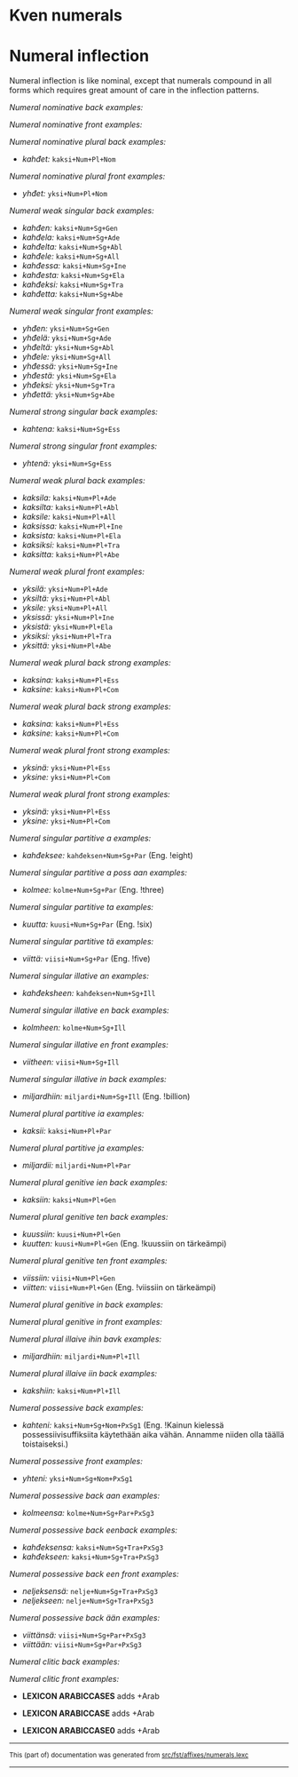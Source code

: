 
# Kven numerals 

# Numeral inflection
Numeral inflection is like nominal, except that numerals compound in all
forms which requires great amount of care in the inflection patterns.

*Numeral nominative back examples:*

*Numeral nominative front examples:*

*Numeral nominative plural back examples:*
* *kahđet:* `kaksi+Num+Pl+Nom`

*Numeral nominative plural front examples:*
* *yhđet:* `yksi+Num+Pl+Nom`

*Numeral weak singular back examples:*
* *kahđen:* `kaksi+Num+Sg+Gen`
* *kahđela:* `kaksi+Num+Sg+Ade`
* *kahđelta:* `kaksi+Num+Sg+Abl`
* *kahđele:* `kaksi+Num+Sg+All`
* *kahđessa:* `kaksi+Num+Sg+Ine`
* *kahđesta:* `kaksi+Num+Sg+Ela`
* *kahđeksi:* `kaksi+Num+Sg+Tra`
* *kahđetta:* `kaksi+Num+Sg+Abe`

*Numeral weak singular front examples:*
* *yhđen:* `yksi+Num+Sg+Gen`
* *yhđelä:* `yksi+Num+Sg+Ade`
* *yhđeltä:* `yksi+Num+Sg+Abl`
* *yhđele:* `yksi+Num+Sg+All`
* *yhđessä:* `yksi+Num+Sg+Ine`
* *yhđestä:* `yksi+Num+Sg+Ela`
* *yhđeksi:* `yksi+Num+Sg+Tra`
* *yhđettä:* `yksi+Num+Sg+Abe`

*Numeral strong singular back examples:*
* *kahtena:* `kaksi+Num+Sg+Ess`

*Numeral strong singular front examples:*
* *yhtenä:* `yksi+Num+Sg+Ess`

*Numeral weak plural back examples:*
* *kaksila:* `kaksi+Num+Pl+Ade`
* *kaksilta:* `kaksi+Num+Pl+Abl`
* *kaksile:* `kaksi+Num+Pl+All`
* *kaksissa:* `kaksi+Num+Pl+Ine`
* *kaksista:* `kaksi+Num+Pl+Ela`
* *kaksiksi:* `kaksi+Num+Pl+Tra`
* *kaksitta:* `kaksi+Num+Pl+Abe`

*Numeral weak plural front examples:*
* *yksilä:* `yksi+Num+Pl+Ade`
* *yksiltä:* `yksi+Num+Pl+Abl`
* *yksile:* `yksi+Num+Pl+All`
* *yksissä:* `yksi+Num+Pl+Ine`
* *yksistä:* `yksi+Num+Pl+Ela`
* *yksiksi:* `yksi+Num+Pl+Tra`
* *yksittä:* `yksi+Num+Pl+Abe`

*Numeral weak plural back strong examples:*
* *kaksina:* `kaksi+Num+Pl+Ess`
* *kaksine:* `kaksi+Num+Pl+Com`

*Numeral weak plural back strong examples:*
* *kaksina:* `kaksi+Num+Pl+Ess`
* *kaksine:* `kaksi+Num+Pl+Com`

*Numeral weak plural front strong examples:*
* *yksinä:* `yksi+Num+Pl+Ess`
* *yksine:* `yksi+Num+Pl+Com`

*Numeral weak plural front strong examples:*
* *yksinä:* `yksi+Num+Pl+Ess`
* *yksine:* `yksi+Num+Pl+Com`

*Numeral singular partitive a examples:*
* *kahđeksee:* `kahđeksen+Num+Sg+Par` (Eng. !eight)

*Numeral singular partitive a poss aan examples:*
* *kolmee:* `kolme+Num+Sg+Par` (Eng. !three)

*Numeral singular partitive ta examples:*
* *kuutta:* `kuusi+Num+Sg+Par` (Eng. !six)

*Numeral singular partitive tä examples:*
* *viittä:* `viisi+Num+Sg+Par` (Eng. !five)

*Numeral singular illative an examples:*
* *kahđeksheen:* `kahđeksen+Num+Sg+Ill`

*Numeral singular illative en back examples:*
* *kolmheen:* `kolme+Num+Sg+Ill`

*Numeral singular illative en front examples:*
* *viitheen:* `viisi+Num+Sg+Ill`

*Numeral singular illative in back examples:*
* *miljardhiin:* `miljardi+Num+Sg+Ill` (Eng. !billion)

*Numeral plural partitive ia examples:*
* *kaksii:* `kaksi+Num+Pl+Par`

*Numeral plural partitive ja examples:*
* *miljardii:* `miljardi+Num+Pl+Par`

*Numeral plural genitive ien back examples:*
* *kaksiin:* `kaksi+Num+Pl+Gen`

*Numeral plural genitive ten back examples:*
* *kuussiin:* `kuusi+Num+Pl+Gen`
* *kuutten:* `kuusi+Num+Pl+Gen` (Eng. !kuussiin on tärkeämpi)

*Numeral plural genitive ten front examples:*
* *viissiin:* `viisi+Num+Pl+Gen`
* *viitten:* `viisi+Num+Pl+Gen` (Eng. !viissiin on tärkeämpi)

*Numeral plural genitive in back examples:*

*Numeral plural genitive in front examples:*

*Numeral plural illaive ihin bavk examples:*
* *miljardhiin:* `miljardi+Num+Pl+Ill`

*Numeral plural illaive iin back examples:*
* *kakshiin:* `kaksi+Num+Pl+Ill`

*Numeral possessive back examples:*
* *kahteni:* `kaksi+Num+Sg+Nom+PxSg1` (Eng. !Kainun kielessä possessiivisuffiksiita käytethään aika vähän. Annamme niiden olla täällä toistaiseksi.)

*Numeral possessive front examples:*
* *yhteni:* `yksi+Num+Sg+Nom+PxSg1`

*Numeral possessive back aan examples:*
* *kolmeensa:* `kolme+Num+Sg+Par+PxSg3`

*Numeral possessive back eenback examples:*
* *kahđeksensa:* `kaksi+Num+Sg+Tra+PxSg3`
* *kahđekseen:* `kaksi+Num+Sg+Tra+PxSg3`

*Numeral possessive back een front examples:*
* *neljeksensä:* `nelje+Num+Sg+Tra+PxSg3`
* *neljekseen:* `nelje+Num+Sg+Tra+PxSg3`

*Numeral possessive back ään examples:*
* *viittänsä:* `viisi+Num+Sg+Par+PxSg3`
* *viittään:* `viisi+Num+Sg+Par+PxSg3`

*Numeral clitic back examples:*

*Numeral clitic front examples:*

* **LEXICON ARABICCASES**  adds +Arab

* **LEXICON ARABICCASE**  adds +Arab

* **LEXICON ARABICCASE0**  adds +Arab

* * *

<small>This (part of) documentation was generated from [src/fst/affixes/numerals.lexc](https://github.com/giellalt/lang-fkv/blob/main/src/fst/affixes/numerals.lexc)</small>

---

